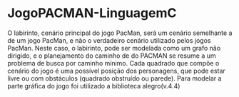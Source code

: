 # JogoPACMAN-LinguagemC
O labirinto, cenário principal do jogo PacMan, será um cenário semelhante a de um jogo PacMan, e não o verdadeiro  cenário  utilizado  pelos  jogos  PacMan. 
Neste caso, o labirinto, pode ser modelada como um grafo não dirigido, e o planejamento do caminho de do PACMAN se resume a um problema de busca por caminho mínimo. 
Cada quadrado que compõe o cenário do jogo é uma possível posição dos personagens, que pode estar livre ou com obstáculos (quadrado obstruído ou parede). 
Para modelar a parte gráfica do jogo foi utilizado a biblioteca alegro(v.4.4) 

